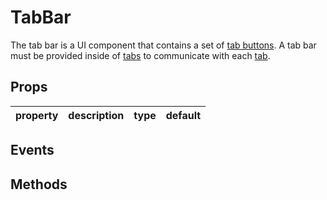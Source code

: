 # TabBar

The tab bar is a UI component that contains a set of [tab buttons](../tab-button). A tab bar must be provided inside of [tabs](../tabs) to communicate with each [tab](../tab).

## Props

| property | description | type | default |
|----------|-------------|------|---------|

## Events

## Methods
